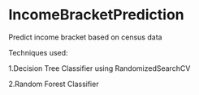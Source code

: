 # IncomeBracketPrediction
Predict income bracket based on census data

Techniques used:

 1.Decision Tree Classifier using RandomizedSearchCV
 
 2.Random Forest Classifier
